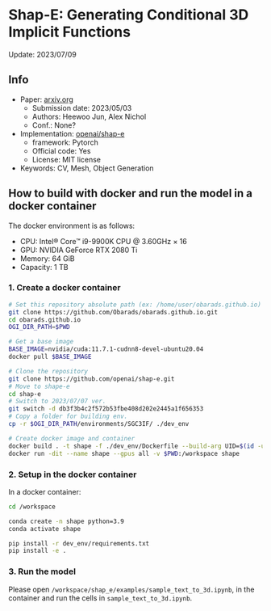# Shap-E: Generating Conditional 3D Implicit Functions

Update: 2023/07/09

## Info
- Paper: [arxiv.org](https://arxiv.org/abs/2305.02463)
  - Submission date: 2023/05/03
  - Authors: Heewoo Jun, Alex Nichol
  - Conf.: None?
- Implementation: [openai/shap-e](https://github.com/openai/shap-e)
  - framework: Pytorch
  - Official code: Yes
  - License: MIT license
- Keywords: CV, Mesh, Object Generation

## How to build with docker and run the model in a docker container
The docker environment is as follows:
- CPU: Intel® Core™ i9-9900K CPU @ 3.60GHz × 16 
- GPU: NVIDIA GeForce RTX 2080 Ti
- Memory: 64 GiB
- Capacity: 1 TB

### 1. Create a docker container
```bash
# Set this repository absolute path (ex: /home/user/obarads.github.io)
git clone https://github.com/Obarads/obarads.github.io.git
cd obarads.github.io
OGI_DIR_PATH=$PWD

# Get a base image
BASE_IMAGE=nvidia/cuda:11.7.1-cudnn8-devel-ubuntu20.04
docker pull $BASE_IMAGE

# Clone the repository
git clone https://github.com/openai/shap-e.git
# Move to shape-e
cd shap-e
# Switch to 2023/07/07 ver.
git switch -d db3f3b4c2f572b53fbe408d202e2445a1f656353
# Copy a folder for building env.
cp -r $OGI_DIR_PATH/environments/SGC3IF/ ./dev_env

# Create docker image and container
docker build . -t shape -f ./dev_env/Dockerfile --build-arg UID=$(id -u) --build-arg GID=$(id -g) --build-arg BASE_IMAGE=$BASE_IMAGE
docker run -dit --name shape --gpus all -v $PWD:/workspace shape
```

### 2. Setup in the docker container
In a docker container:
```bash
cd /workspace

conda create -n shape python=3.9
conda activate shape

pip install -r dev_env/requirements.txt
pip install -e .
```

### 3. Run the model
Please open `/workspace/shap_e/examples/sample_text_to_3d.ipynb`, in the container and run the cells in `sample_text_to_3d.ipynb`.

